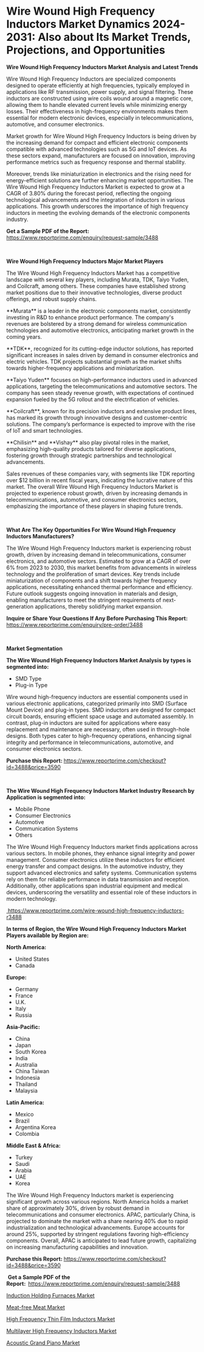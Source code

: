 <p><h1>Wire Wound High Frequency Inductors Market Dynamics 2024-2031: Also about Its Market Trends, Projections, and Opportunities</h1></p><p><strong>Wire Wound High Frequency Inductors Market Analysis and Latest Trends</strong></p>
<p><p>Wire Wound High Frequency Inductors are specialized components designed to operate efficiently at high frequencies, typically employed in applications like RF transmission, power supply, and signal filtering. These inductors are constructed using wire coils wound around a magnetic core, allowing them to handle elevated current levels while minimizing energy losses. Their effectiveness in high-frequency environments makes them essential for modern electronic devices, especially in telecommunications, automotive, and consumer electronics.</p><p>Market growth for Wire Wound High Frequency Inductors is being driven by the increasing demand for compact and efficient electronic components compatible with advanced technologies such as 5G and IoT devices. As these sectors expand, manufacturers are focused on innovation, improving performance metrics such as frequency response and thermal stability. </p><p>Moreover, trends like miniaturization in electronics and the rising need for energy-efficient solutions are further enhancing market opportunities. The Wire Wound High Frequency Inductors Market is expected to grow at a CAGR of 3.80% during the forecast period, reflecting the ongoing technological advancements and the integration of inductors in various applications. This growth underscores the importance of high frequency inductors in meeting the evolving demands of the electronic components industry.</p></p>
<p><strong>Get a Sample PDF of the Report:&nbsp;</strong> <a href="https://www.reportprime.com/enquiry/request-sample/3488">https://www.reportprime.com/enquiry/request-sample/3488</a></p>
<p>&nbsp;</p>
<p><strong>Wire Wound High Frequency Inductors Major Market Players</strong></p>
<p><p>The Wire Wound High Frequency Inductors Market has a competitive landscape with several key players, including Murata, TDK, Taiyo Yuden, and Coilcraft, among others. These companies have established strong market positions due to their innovative technologies, diverse product offerings, and robust supply chains.</p><p>**Murata** is a leader in the electronic components market, consistently investing in R&D to enhance product performance. The company's revenues are bolstered by a strong demand for wireless communication technologies and automotive electronics, anticipating market growth in the coming years.</p><p>**TDK**, recognized for its cutting-edge inductor solutions, has reported significant increases in sales driven by demand in consumer electronics and electric vehicles. TDK projects substantial growth as the market shifts towards higher-frequency applications and miniaturization.</p><p>**Taiyo Yuden** focuses on high-performance inductors used in advanced applications, targeting the telecommunications and automotive sectors. The company has seen steady revenue growth, with expectations of continued expansion fueled by the 5G rollout and the electrification of vehicles.</p><p>**Coilcraft**, known for its precision inductors and extensive product lines, has marked its growth through innovative designs and customer-centric solutions. The company’s performance is expected to improve with the rise of IoT and smart technologies.</p><p>**Chilisin** and **Vishay** also play pivotal roles in the market, emphasizing high-quality products tailored for diverse applications, fostering growth through strategic partnerships and technological advancements.</p><p>Sales revenues of these companies vary, with segments like TDK reporting over $12 billion in recent fiscal years, indicating the lucrative nature of this market. The overall Wire Wound High Frequency Inductors Market is projected to experience robust growth, driven by increasing demands in telecommunications, automotive, and consumer electronics sectors, emphasizing the importance of these players in shaping future trends.</p></p>
<p>&nbsp;</p>
<p><strong>What Are The Key Opportunities For Wire Wound High Frequency Inductors Manufacturers?</strong></p>
<p><p>The Wire Wound High Frequency Inductors market is experiencing robust growth, driven by increasing demand in telecommunications, consumer electronics, and automotive sectors. Estimated to grow at a CAGR of over 6% from 2023 to 2030, this market benefits from advancements in wireless technology and the proliferation of smart devices. Key trends include miniaturization of components and a shift towards higher frequency applications, necessitating enhanced thermal performance and efficiency. Future outlook suggests ongoing innovation in materials and design, enabling manufacturers to meet the stringent requirements of next-generation applications, thereby solidifying market expansion.</p></p>
<p><strong>Inquire or Share Your Questions If Any Before Purchasing This Report:</strong> <a href="https://www.reportprime.com/enquiry/pre-order/3488">https://www.reportprime.com/enquiry/pre-order/3488</a></p>
<p>&nbsp;</p>
<p><strong>Market Segmentation</strong></p>
<p><strong>The Wire Wound High Frequency Inductors Market Analysis by types is segmented into:</strong></p>
<p><ul><li>SMD Type</li><li>Plug-in Type</li></ul></p>
<p><p>Wire wound high-frequency inductors are essential components used in various electronic applications, categorized primarily into SMD (Surface Mount Device) and plug-in types. SMD inductors are designed for compact circuit boards, ensuring efficient space usage and automated assembly. In contrast, plug-in inductors are suited for applications where easy replacement and maintenance are necessary, often used in through-hole designs. Both types cater to high-frequency operations, enhancing signal integrity and performance in telecommunications, automotive, and consumer electronics sectors.</p></p>
<p><strong>Purchase this Report:&nbsp;</strong><a href="https://www.reportprime.com/checkout?id=3488&price=3590">https://www.reportprime.com/checkout?id=3488&price=3590</a></p>
<p>&nbsp;</p>
<p><strong>The Wire Wound High Frequency Inductors Market Industry Research by Application is segmented into:</strong></p>
<p><ul><li>Mobile Phone</li><li>Consumer Electronics</li><li>Automotive</li><li>Communication Systems</li><li>Others</li></ul></p>
<p><p>The Wire Wound High Frequency Inductors market finds applications across various sectors. In mobile phones, they enhance signal integrity and power management. Consumer electronics utilize these inductors for efficient energy transfer and compact designs. In the automotive industry, they support advanced electronics and safety systems. Communication systems rely on them for reliable performance in data transmission and reception. Additionally, other applications span industrial equipment and medical devices, underscoring the versatility and essential role of these inductors in modern technology.</p></p>
<p><a href="https://www.reportprime.com/wire-wound-high-frequency-inductors-r3488">&nbsp;https://www.reportprime.com/wire-wound-high-frequency-inductors-r3488</a></p>
<p><strong>In terms of Region, the Wire Wound High Frequency Inductors Market Players available by Region are:</strong></p>
<p>
    <p> <strong> North America: </strong>
        <ul>
            <li>United States</li>
            <li>Canada</li>
        </ul>
        </p> 
    <p> <strong> Europe: </strong>
        <ul>
            <li>Germany</li>
            <li>France</li>
            <li>U.K.</li>
            <li>Italy</li>
            <li>Russia</li>
        </ul>
        </p> 
    <p> <strong> Asia-Pacific: </strong>
        <ul>
            <li>China</li>
            <li>Japan</li>
            <li>South Korea</li>
            <li>India</li>
            <li>Australia</li>
            <li>China Taiwan</li>
            <li>Indonesia</li>
            <li>Thailand</li>
            <li>Malaysia</li>
        </ul>
        </p> 
    <p> <strong> Latin America: </strong>
        <ul>
            <li>Mexico</li>
            <li>Brazil</li>
            <li>Argentina Korea</li>
            <li>Colombia</li>
        </ul>
        </p> 
    <p> <strong> Middle East & Africa: </strong>
        <ul>
            <li>Turkey</li>
            <li>Saudi</li>
            <li>Arabia</li>
            <li>UAE</li>
            <li>Korea</li>
        </ul>
    </p>
    </p>
<p><p>The Wire Wound High Frequency Inductors market is experiencing significant growth across various regions. North America holds a market share of approximately 30%, driven by robust demand in telecommunications and consumer electronics. APAC, particularly China, is projected to dominate the market with a share nearing 40% due to rapid industrialization and technological advancements. Europe accounts for around 25%, supported by stringent regulations favoring high-efficiency components. Overall, APAC is anticipated to lead future growth, capitalizing on increasing manufacturing capabilities and innovation.</p></p>
<p><strong>Purchase this Report: </strong><a href="https://www.reportprime.com/checkout?id=3488&price=3590">https://www.reportprime.com/checkout?id=3488&price=3590</a></p>
<p>&nbsp;<strong>Get a Sample PDF of the Report:&nbsp;&nbsp;</strong><a href="https://www.reportprime.com/enquiry/request-sample/3488">https://www.reportprime.com/enquiry/request-sample/3488</a></p>
<p><strong></strong></p>
<p><p><a href="https://www.linkedin.com/pulse/induction-holding-furnaces-industry-insights-report-analyzing-market-iwcyc?trackingId=Pd8XZpPOT96jTYW6KaF%2BqQ%3D%3D">Induction Holding Furnaces Market</a></p><p><a href="https://issuu.com/reportprime-2/docs/meat-free-meat-market-size-2030.ppt_eb95db764435aa">Meat-free Meat Market</a></p><p><a href="https://github.com/jordond5lezama/Market-Research-Report-List-1/blob/main/high-frequency-thin-film-inductors-market.md">High Frequency Thin Film Inductors Market</a></p><p><a href="https://github.com/dringals/Market-Research-Report-List-5/blob/main/multilayer-high-frequency-inductors-market.md">Multilayer High Frequency Inductors Market</a></p><p><a href="https://issuu.com/reportprime-2/docs/acoustic-grand-piano-market-size-20_9d79d98e755918">Acoustic Grand Piano Market</a></p></p>